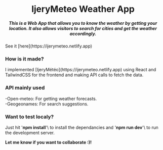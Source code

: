 <h1 align="Center">IjeryMeteo Weather App</h1>
<h5 align="center">This is a Web App that allows you to know the weather by getting your location. It also allows visitors to search for cities and get the weather accordingly.</h5>
See it [here](https://ijerymeteo.netlify.app)

<h3>How is it made?</h3>
I implemented [IjeryMétéo](https://ijerymeteo.netlify.app) using React and TailwindCSS for the frontend and making API calls to fetch the data.
<h3>API mainly used</h3>
-Open-meteo: For getting weather forecasts. <br/>
-Geogeonames: For search suggestions.

<h3>Want to test localy?</h3>

Just hit \'**npm install**'\ to install the dependancies and \'**npm run dev**'\ to run the development server.

**Let me know if you want to collaborate :)!**